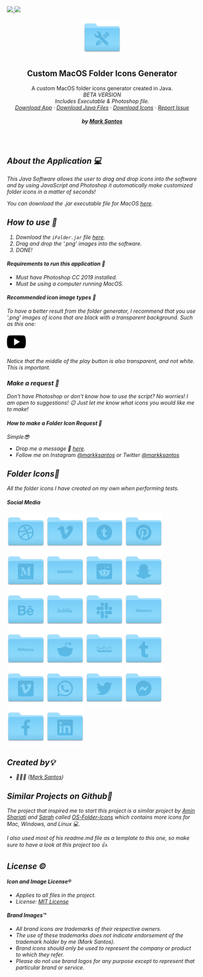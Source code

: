 
<!--  Hey, I'm Mark! 
     
     Welcome to the README.md raw file. 🤪
     Feel free to use this as a template for
     your projects! 
     
     -->
  <a href="https://opensource.org/licenses/MIT">
    <img src="https://img.shields.io/github/license/mashape/apistatus.svg">
  </a>
  <a href="https://twitter.com/intent/tweet? text=Get%20a%20free%20pack%20of%20custom%20folder%20icons&url=https://github.com/markksantos/Custom-MacOS-Folders&via=markksantos&hashtags=icons,folders,mac,windows,linux,markksantos">
   <img src="https://img.shields.io/twitter/url/http/shields.io.svg?style=social">
  </a>
<p align="center">
  <a href="https://github.com/markksantos/Custom-MacOS-Folders">
    <img src="icon.png" alt="Logo" width="100" height="100">
  </a>
  <h2 align="center">Custom MacOS Folder Icons Generator</h3>
  <p align="center">
    A custom MacOS folder icons generator created in Java. 
  <br /> 
     <i>BETA VERSION<i/>
     <br />
  Includes Executable & Photoshop file.
    <br />
    <a href="https://github.com/markksantos/Custom-MacOS-Folders/blob/master/iFolder.jar">Download App</a>
    ·
    <a href="https://github.com/markksantos/Custom-MacOS-Folders">Download Java Files</a>
    ·
    <a href="https://github.com/markksantos/Custom-MacOS-Folders/tree/master/icons">Download Icons</a>
         ·
    <a href="https://github.com/markksantos/Custom-MacOS-Folders/issues">Report Issue</a>
  <h4 align="center">by <a href="https://www.markksantos.com">Mark Santos</a></h4>
    <br /> 
      <br /> 
  </p>
</p>

## About the Application 💻

This Java Software allows the user to drag and drop icons into the software and by using JavaScript and Photoshop it automatically make customized folder icons in a matter of seconds!

You can download the .jar executable file for MacOS [here](https://github.com/markksantos/Custom-MacOS-Folders/blob/master/iFolder.jar).

## How to use 🔨

1. Download the `iFolder.jar` file [here](https://github.com/markksantos/Custom-MacOS-Folders/blob/master/iFolder.jar).
2. Drag and drop the '.png' images into the software.
3. DONE!

#### Requirements to run this application 💪
- Must have Photoshop CC 2019 installed.
- Must be using a computer running MacOS.

#### Recommended icon image types 👀
To have a better result from the folder generator, I recommend that you use '.png' images of icons that are black with a transparent background. Such as this one:

<img src="icon_example.png" alt="example" width="50" height="50">

Notice that the middle of the play button is also transparent, and not white. This is important.

### Make a request 📢
Don't have Photoshop or don't know how to use the script? No worries!
I am open to suggestions! 😉 
Just let me know what icons you would like me to make!


#### How to make a Folder Icon Request 💭
Simple😎

- Drop me a message 💬 [here](https://markksantos.com/contact).
- Follow me on Instagram [@markksantos](https://www.instagram.com/markksantos/) or Twitter [@markksantos](https://twitter.com/markksantos)


## Folder Icons📂
All the folder icons I have created on my own when performing tests.

#### Social Media
<p>
<img src="/icons/folder_icon_1.png" alt="icon" width="100" height="100">
<img src="/icons/folder_icon_2.png" alt="icon" width="100" height="100">
<img src="/icons/folder_icon_3.png" alt="icon" width="100" height="100">
<img src="/icons/folder_icon_4.png" alt="icon" width="100" height="100">
<img src="/icons/folder_icon_5.png" alt="icon" width="100" height="100">
<img src="/icons/folder_icon_6.png" alt="icon" width="100" height="100">
<img src="/icons/folder_icon_7.png" alt="icon" width="100" height="100">
<img src="/icons/folder_icon_8.png" alt="icon" width="100" height="100">
<img src="/icons/folder_icon_9.png" alt="icon" width="100" height="100">
<img src="/icons/folder_icon_10.png" alt="icon" width="100" height="100">
<img src="/icons/folder_icon_11.png" alt="icon" width="100" height="100">
<img src="/icons/folder_icon_12.png" alt="icon" width="100" height="100">
<img src="/icons/folder_icon_13.png" alt="icon" width="100" height="100">
<img src="/icons/folder_icon_14.png" alt="icon" width="100" height="100">
<img src="/icons/folder_icon_15.png" alt="icon" width="100" height="100">
<img src="/icons/folder_icon_16.png" alt="icon" width="100" height="100">
<img src="/icons/folder_icon_17.png" alt="icon" width="100" height="100">
<img src="/icons/folder_icon_18.png" alt="icon" width="100" height="100">
<img src="/icons/folder_icon_19.png" alt="icon" width="100" height="100">
<img src="/icons/folder_icon_20.png" alt="icon" width="100" height="100">
<img src="/icons/folder_icon_21.png" alt="icon" width="100" height="100">
<img src="/icons/folder_icon_22.png" alt="icon" width="100" height="100">
</p>




## Created by💡

- 👨🏼‍💻 ([Mark Santos](https://markksantos.com))


## Similar Projects on Github🎨 

The project that inspired me to start this project is a similar project by [Amin Shariati](https://github.com/shariati) and [Sarah](https://www.linkedin.com/in/ghanbarzadeh/) called [OS-Folder-Icons](https://github.com/shariati/OS-Folder-Icons) which contains more icons for Mac, Windows, and Linux 💻.

I also used most of his readme.md file as a template to this one, so make sure to have a look at this project too 👍.


## License ©

#### Icon and Image License®

- Applies to all files in the project.
- License: [MIT License](./LICENSE)

#### Brand Images™

- All brand icons are trademarks of their respective owners.
- The use of these trademarks does not indicate endorsement of the trademark holder by me (Mark Santos).
- Brand icons should only be used to represent the company or product to which they refer.
- Please do not use brand logos for any purpose except to represent that particular brand or service.


